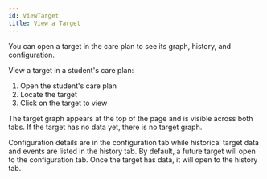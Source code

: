 ```yaml
---
id: ViewTarget
title: View a Target
---
```


You can open a target in the care plan to see its graph, history, and configuration.

View a target in a student's care plan:
1. Open the student's care plan
2. Locate the target
3. Click on the target to view

The target graph appears at the top of the page and is visible across both tabs. If the target has no data yet, there is no target graph.

Configuration details are in the configuration tab while historical target data and events are listed in the history tab. By default, a future target will open to the configuration tab. Once the target has data, it will open to the history tab.
